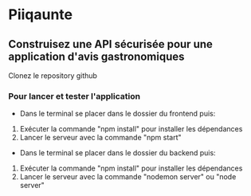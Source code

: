 # Piiqaunte #

## Construisez une API sécurisée pour une application d'avis gastronomiques ##

Clonez le repository github

### Pour lancer et tester l'application ###

- Dans le terminal se placer dans le dossier du frontend puis:
1. Exécuter la commande "npm install" pour installer les dépendances
2. Lancer le serveur avec la commande "npm start"

- Dans le terminal se placer dans le dossier du backend puis:
1. Exécuter la commande "npm install" pour installer les dépendances
2. Lancer le serveur avec la commande "nodemon server" ou "node server"